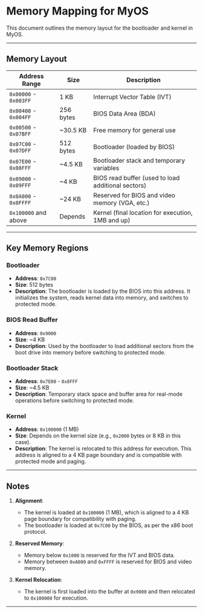 # Memory Mapping for MyOS

This document outlines the memory layout for the bootloader and kernel in MyOS.

---

## Memory Layout

| **Address Range**    | **Size**       | **Description**                                      |
|----------------------|----------------|------------------------------------------------------|
| `0x00000` - `0x003FF` | 1 KB          | Interrupt Vector Table (IVT)                         |
| `0x00400` - `0x004FF` | 256 bytes     | BIOS Data Area (BDA)                                 |
| `0x00500` - `0x07BFF` | ~30.5 KB      | Free memory for general use                          |
| `0x07C00` - `0x07DFF` | 512 bytes     | Bootloader (loaded by BIOS)                          |
| `0x07E00` - `0x08FFF` | ~4.5 KB       | Bootloader stack and temporary variables             |
| `0x09000` - `0x09FFF` | ~4 KB         | BIOS read buffer (used to load additional sectors)   |
| `0x0A000` - `0x0FFFF` | ~24 KB        | Reserved for BIOS and video memory (VGA, etc.)       |
| `0x100000` and above  | Depends       | Kernel (final location for execution, 1MB and up)    |

---

## Key Memory Regions

### **Bootloader**
- **Address**: `0x7C00`
- **Size**: 512 bytes
- **Description**: The bootloader is loaded by the BIOS into this address. It initializes the system, reads kernel data into memory, and switches to protected mode.

### **BIOS Read Buffer**
- **Address**: `0x9000`
- **Size**: ~4 KB
- **Description**: Used by the bootloader to load additional sectors from the boot drive into memory before switching to protected mode.

### **Bootloader Stack**
- **Address**: `0x7E00` - `0x8FFF`
- **Size**: ~4.5 KB
- **Description**: Temporary stack space and buffer area for real-mode operations before switching to protected mode.

### **Kernel**
- **Address**: `0x100000` (1 MB)
- **Size**: Depends on the kernel size (e.g., `0x2000` bytes or 8 KB in this case).
- **Description**: The kernel is relocated to this address for execution. This address is aligned to a 4 KB page boundary and is compatible with protected mode and paging.

---

## Notes
1. **Alignment**:
   - The kernel is loaded at `0x100000` (1 MB), which is aligned to a 4 KB page boundary for compatibility with paging.
   - The bootloader is loaded at `0x7C00` by the BIOS, as per the x86 boot protocol.

2. **Reserved Memory**:
   - Memory below `0x1000` is reserved for the IVT and BIOS data.
   - Memory between `0xA000` and `0xFFFF` is reserved for BIOS and video memory.

3. **Kernel Relocation**:
   - The kernel is first loaded into the buffer at `0x9000` and then relocated to `0x100000` for execution.

---